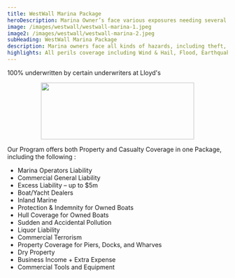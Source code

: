 ```yaml
---
title: WestWall Marina Package
heroDescription: Marina Owner’s face various exposures needing several different forms of insurance. With the WestWall Marina Program you can consolidate these coverages into one Package policy.
image: /images/westwall/westwall-marina-1.jpeg
image2: /images/westwall/westwall-marina-2.jpeg
subHeading: WestWall Marina Package
description: Marina owners face all kinds of hazards, including theft, damage to boats, and sometimes, damage to the structure of the marina itself. Marina operators also face liability exposures, including injury to the public, customers, and visitors. Marina owners and managers have a responsibility to provide safe and secure mooring to boat owners
highlights: All perils coverage including Wind & Hail, Flood, Earthquake and Collapse. Up to $20,000,000 Total Property Capacity by location Valuation is based on Agreed Value, so no co-insurance required for static property. $25,000 minimum premium for inland accounts. $75,000 minimum premium for coastal accounts.
---
```

<!-- Markdown generator - https://jaspervdj.be/lorem-markdownum/ -->

100% underwritten by certain underwriters at Lloyd's

<img src="/images/Coverholder at Lloyds_black_rgb.png" width="350" height="130" style="display: block; margin: auto;" />

Our Program offers both Property and Casualty Coverage in one Package, including the following :

- Marina Operators Liability
- Commercial General Liability
- Excess Liability – up to $5m
- Boat/Yacht Dealers
- Inland Marine
- Protection & Indemnity for Owned Boats
- Hull Coverage for Owned Boats
- Sudden and Accidental Pollution
- Liquor Liability
- Commercial Terrorism
- Property Coverage for Piers, Docks, and Wharves
- Dry Property
- Business Income + Extra Expense
- Commercial Tools and Equipment 
